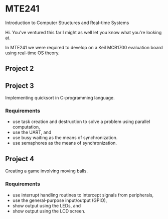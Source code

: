 # MTE241
Introduction to Computer Structures and Real-time Systems

Hi. You've ventured this far I might as well let you know what you're looking at.

In MTE241 we were required to develop on a Keil MCB1700 evaluation board using real-time OS theory.

## Project 2


## Project 3
Implementing quicksort in C-programming language.

### Requirements
- use task creation and destruction to solve a problem using parallel computation,
- use the UART, and
- use busy waiting as the means of synchronization.
- use semaphores as the means of synchronization.

## Project 4
Creating a game involving moving balls.

### Requirements
- use interrupt handling routines to intercept signals from peripherals,
- use the general-purpose input/output (GPIO),
- show output using the LEDs, and
- show output using the LCD screen.

